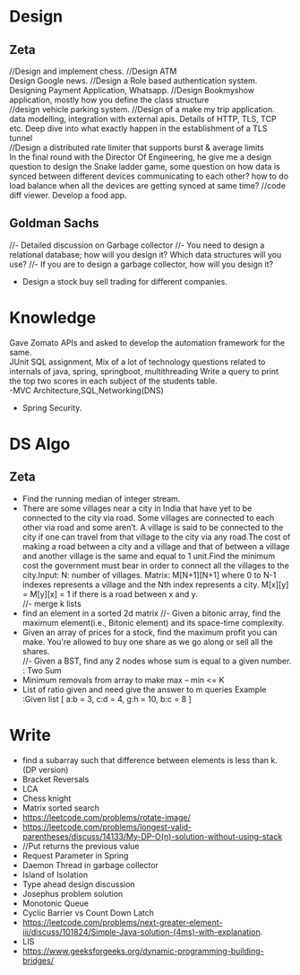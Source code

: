 # Design
## Zeta
//Design and implement chess.
//Design ATM  
Design  Google news.
//Design a Role based authentication system.
Designing Payment Application, Whatsapp.
//Design Bookmyshow application, mostly how you define the class structure  
//design vehicle parking system.
//Design of a make my trip application. data modelling, integration with external apis.
Details of HTTP, TLS, TCP etc. Deep dive into what exactly happen in the establishment of a TLS tunnel  
//Design a distributed rate limiter that supports burst & average limits  
In the final round with the Director Of Engineering, he give me a design question to design the Snake ladder game, some question on how data is synced between different devices communicating to each other? how to do load balance when all the devices are getting synced at same time?
//code diff viewer.
Develop a food app.

## Goldman Sachs
//- Detailed discussion on Garbage collector
//- You need to design a relational database; how will you design it? Which data structures will you use?
//- If you are to design a garbage collector, how will you design it?
- Design a stock buy sell trading for different companies.  

# Knowledge
Gave Zomato APIs and asked to develop the automation framework for the same.  
JUnit
 SQL assignment,
 Mix of a lot of technology questions related to internals of java, spring, springboot, multithreading
Write a query to print the top two scores in each subject of the students table.  
-MVC Architecture,SQL,Networking(DNS)  
- Spring Security.


# DS Algo
## Zeta
- Find the running median of integer stream.  
- There are some villages near a city in India that have yet to be connected to the city via road. Some villages are connected to each other via road and some aren’t. A village is said to be connected to the city if one can travel from that village to the city via any road.The cost of making a road between a city and a village and that of between a village and another village is the same and equal to 1 unit.Find the minimum cost the government must bear in order to connect all the villages to the city.Input: N: number of villages. Matrix: M[N+1][N+1] where 0 to N-1 indexes represents a village and the Nth index represents a city. M[x][y] = M[y][x] = 1 if there is a road between x and y.  
//- merge k lists
- find an element in a sorted 2d matrix
//- Given a bitonic array, find the maximum element(i.e., Bitonic element) and its space-time complexity.  
- Given an array of prices for a stock, find the maximum profit you can make. You're allowed to buy one share as we go along or sell all the shares.  
//- Given a BST, find any 2 nodes whose sum is equal to a given number.   : Two Sum
- Minimum removals from array to make max – min <= K
- List of ratio given and need give the answer to m queries Example :Given list [ a:b = 3, c:d = 4, g:h = 10, b:c = 8 ]

# Write
- find a subarray such that difference between elements is less than k. (DP version)
- Bracket Reversals
- LCA
- Chess knight
- Matrix sorted search
- https://leetcode.com/problems/rotate-image/
- https://leetcode.com/problems/longest-valid-parentheses/discuss/14133/My-DP-O(n)-solution-without-using-stack
- //Put returns the previous value
- Request Parameter in Spring
- Daemon Thread in garbage collector
- Island of Isolation
- Type ahead design discussion
- Josephus problem solution
- Monotonic Queue
- Cyclic Barrier vs Count Down Latch
- https://leetcode.com/problems/next-greater-element-iii/discuss/101824/Simple-Java-solution-(4ms)-with-explanation.
- LIS
- https://www.geeksforgeeks.org/dynamic-programming-building-bridges/